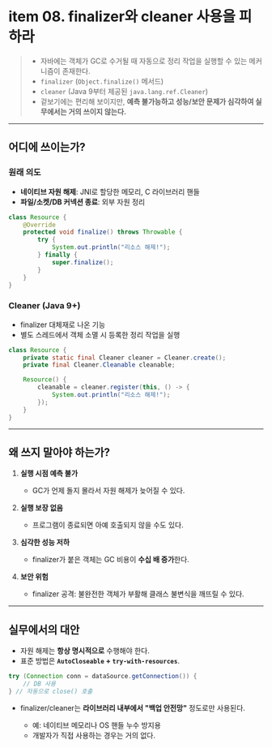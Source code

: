 # item 08. finalizer와 cleaner 사용을 피하라

> - 자바에는 객체가 GC로 수거될 때 자동으로 정리 작업을 실행할 수 있는 메커니즘이 존재한다.
>  - `finalizer` (`Object.finalize()` 메서드)
>  - `cleaner` (Java 9부터 제공된 `java.lang.ref.Cleaner`)
> - 겉보기에는 편리해 보이지만, **예측 불가능하고 성능/보안 문제가 심각하여 실무에서는 거의 쓰이지 않는다.**

---

## 어디에 쓰이는가?
### 원래 의도
- **네이티브 자원 해제**: JNI로 할당한 메모리, C 라이브러리 핸들
- **파일/소켓/DB 커넥션 종료**: 외부 자원 정리

```java
class Resource {
    @Override
    protected void finalize() throws Throwable {
        try {
            System.out.println("리소스 해제!");
        } finally {
            super.finalize();
        }
    }
}
````

### Cleaner (Java 9+)

* finalizer 대체재로 나온 기능
* 별도 스레드에서 객체 소멸 시 등록한 정리 작업을 실행

```java
class Resource {
    private static final Cleaner cleaner = Cleaner.create();
    private final Cleaner.Cleanable cleanable;

    Resource() {
        cleanable = cleaner.register(this, () -> {
            System.out.println("리소스 해제!");
        });
    }
}
```

---

## 왜 쓰지 말아야 하는가?

1. **실행 시점 예측 불가**

    * GC가 언제 돌지 몰라서 자원 해제가 늦어질 수 있다.
2. **실행 보장 없음**

    * 프로그램이 종료되면 아예 호출되지 않을 수도 있다.
3. **심각한 성능 저하**

    * finalizer가 붙은 객체는 GC 비용이 **수십 배 증가**한다.
4. **보안 위험**

    * finalizer 공격: 불완전한 객체가 부활해 클래스 불변식을 깨뜨릴 수 있다.

---

## 실무에서의 대안

* 자원 해제는 **항상 명시적으로** 수행해야 한다.
* 표준 방법은 **`AutoCloseable` + `try-with-resources`**.

```java
try (Connection conn = dataSource.getConnection()) {
    // DB 사용
} // 자동으로 close() 호출
```

* finalizer/cleaner는 **라이브러리 내부에서 "백업 안전망"** 정도로만 사용된다.

    * 예: 네이티브 메모리나 OS 핸들 누수 방지용
    * 개발자가 직접 사용하는 경우는 거의 없다.